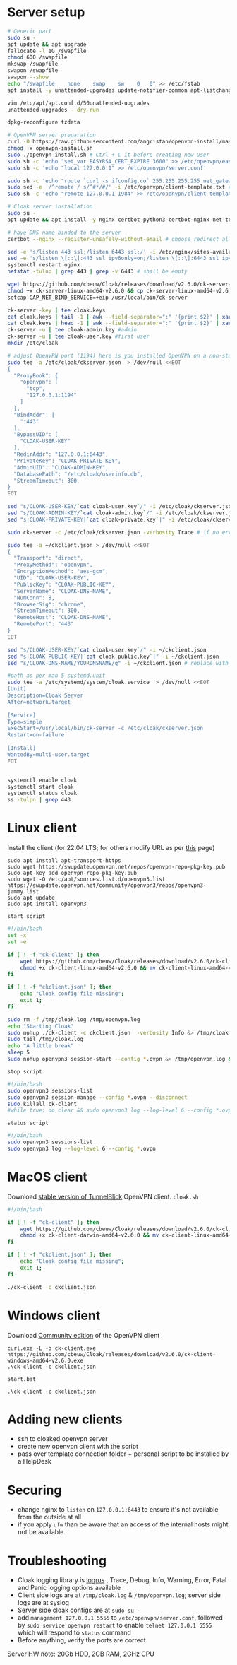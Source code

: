 # Server setup
```bash
# Generic part
sudo su -
apt update && apt upgrade
fallocate -l 1G /swapfile
chmod 600 /swapfile
mkswap /swapfile
swapon /swapfile
swapon --show
echo "/swapfile    none    swap    sw    0   0" >> /etc/fstab
apt install -y unattended-upgrades update-notifier-common apt-listchanges

vim /etc/apt/apt.conf.d/50unattended-upgrades
unattended-upgrades --dry-run

dpkg-reconfigure tzdata

# OpenVPN server preparation
curl -O https://raw.githubusercontent.com/angristan/openvpn-install/master/openvpn-install.sh
chmod +x openvpn-install.sh
sudo ./openvpn-install.sh # Ctrl + C it before creating new user
sudo sh -c 'echo "set_var EASYRSA_CERT_EXPIRE 3600" >> /etc/openvpn/easy-rsa/vars' # to extend certificates to almost 10 years
sudo sh -c 'echo "local 127.0.0.1" >> /etc/openvpn/server.conf'

sudo sh -c 'echo "route `curl -s ifconfig.co` 255.255.255.255 net_gateway" >> /etc/openvpn/client-template.txt'
sudo sed -e '/^remote / s/^#*/#/' -i /etc/openvpn/client-template.txt # possible issue check: grep remote-cert-tls /etc/openvpn/client-template.txt - it should be not commented
sudo sh -c 'echo "remote 127.0.0.1 1984" >> /etc/openvpn/client-template.txt'

# Cloak server installation
sudo su -
apt update && apt install -y nginx certbot python3-certbot-nginx net-tools

# have DNS name binded to the server
certbot --nginx --register-unsafely-without-email # choose redirect all HTTP traffic to HTTPS

sed -e 's/listen 443 ssl;/listen 6443 ssl;/' -i /etc/nginx/sites-available/default
sed -e 's/listen \[::\]:443 ssl ipv6only=on;/listen \[::\]:6443 ssl ipv6only=on;/' -i /etc/nginx/sites-available/default
systemctl restart nginx
netstat -tulnp | grep 443 | grep -v 6443 # shall be empty

wget https://github.com/cbeuw/Cloak/releases/download/v2.6.0/ck-server-linux-amd64-v2.6.0
chmod +x ck-server-linux-amd64-v2.6.0 && cp ck-server-linux-amd64-v2.6.0 /usr/local/bin/ck-server
setcap CAP_NET_BIND_SERVICE=+eip /usr/local/bin/ck-server

ck-server -key | tee cloak.keys
cat cloak.keys | tail -1 | awk --field-separator=":" '{print $2}' | xargs | cut -c 6- > cloak-private.key
cat cloak.keys | head -1 | awk --field-separator=":" '{print $2}' | xargs | cut -c 6- > cloak-public.key
ck-server -u | tee cloak-admin.key #admin
ck-server -u | tee cloak-user.key #first user
mkdir /etc/cloak

# adjust OpenVPN port (1194) here is you installed OpenVPN on a non-standard port
sudo tee -a /etc/cloak/ckserver.json  > /dev/null <<EOT
{
  "ProxyBook": {
    "openvpn": [
      "tcp",
      "127.0.0.1:1194"
    ]
  },
  "BindAddr": [
    ":443"
  ],
  "BypassUID": [
    "CLOAK-USER-KEY"
  ],
  "RedirAddr": "127.0.0.1:6443",
  "PrivateKey": "CLOAK-PRIVATE-KEY",
  "AdminUID": "CLOAK-ADMIN-KEY",
  "DatabasePath": "/etc/cloak/userinfo.db",
  "StreamTimeout": 300
}
EOT

sed "s/CLOAK-USER-KEY/`cat cloak-user.key`/" -i /etc/cloak/ckserver.json
sed "s/CLOAK-ADMIN-KEY/`cat cloak-admin.key`/" -i /etc/cloak/ckserver.json
sed "s|CLOAK-PRIVATE-KEY|`cat cloak-private.key`|" -i /etc/cloak/ckserver.json

sudo ck-server -c /etc/cloak/ckserver.json -verbosity Trace # if no errors, Ctrl + C and go forward

sudo tee -a ~/ckclient.json > /dev/null <<EOT
{
  "Transport": "direct",
  "ProxyMethod": "openvpn",
  "EncryptionMethod": "aes-gcm",
  "UID": "CLOAK-USER-KEY",
  "PublicKey": "CLOAK-PUBLIC-KEY",
  "ServerName": "CLOAK-DNS-NAME",
  "NumConn": 8,
  "BrowserSig": "chrome",
  "StreamTimeout": 300,
  "RemoteHost": "CLOAK-DNS-NAME",
  "RemotePort": "443"
}
EOT

sed "s/CLOAK-USER-KEY/`cat cloak-user.key`/" -i ~/ckclient.json
sed "s|CLOAK-PUBLIC-KEY|`cat cloak-public.key`|" -i ~/ckclient.json
sed "s/CLOAK-DNS-NAME/YOURDNSNAME/g" -i ~/ckclient.json # replace with your DNS name

#path as per man 5 systemd.unit
sudo tee -a /etc/systemd/system/cloak.service  > /dev/null <<EOT
[Unit]  
Description=Cloak Server  
After=network.target  
  
[Service]  
Type=simple  
ExecStart=/usr/local/bin/ck-server -c /etc/cloak/ckserver.json  
Restart=on-failure  
  
[Install]  
WantedBy=multi-user.target
EOT


systemctl enable cloak
systemctl start cloak
systemctl status cloak
ss -tulpn | grep 443

```

# Linux client
Install the client (for 22.04 LTS; for others modify URL as per [this](https://openvpn.net/cloud-docs/openvpn-3-client-for-linux/#:~:text=Type%20the%20following%20command%20into%20the%20Terminal:%20sudo%20apt%20update,install%20the%20OpenVPN%203%20package) page)
```
sudo apt install apt-transport-https
sudo wget https://swupdate.openvpn.net/repos/openvpn-repo-pkg-key.pub
sudo apt-key add openvpn-repo-pkg-key.pub
sudo wget -O /etc/apt/sources.list.d/openvpn3.list https://swupdate.openvpn.net/community/openvpn3/repos/openvpn3-jammy.list
sudo apt update
sudo apt install openvpn3
```

`start script`
```bash
#!/bin/bash
set -x
set -e

if [ ! -f "ck-client" ]; then
    wget https://github.com/cbeuw/Cloak/releases/download/v2.6.0/ck-client-linux-amd64-v2.6.0
	chmod +x ck-client-linux-amd64-v2.6.0 && mv ck-client-linux-amd64-v2.6.0 ck-client
fi

if [ ! -f "ckclient.json" ]; then
    echo "Cloak config file missing";
    exit 1;
fi

sudo rm -f /tmp/cloak.log /tmp/openvpn.log
echo "Starting Cloak"
sudo nohup ./ck-client -c ckclient.json  -verbosity Info &> /tmp/cloak.log &
sudo tail /tmp/cloak.log
echo "A little break"
sleep 5
sudo nohup openvpn3 session-start --config *.ovpn &> /tmp/openvpn.log &
```

`stop script`
```bash
#!/bin/bash
sudo openvpn3 sessions-list
sudo openvpn3 session-manage --config *.ovpn --disconnect
sudo killall ck-client
#while true; do clear && sudo openvpn3 log --log-level 6 --config *.ovpn; sleep 1; done

```

`status script`
```bash
#!/bin/bash
sudo openvpn3 sessions-list
sudo openvpn3 log --log-level 6 --config *.ovpn
```


# MacOS client
Download [stable version of TunnelBlick](https://tunnelblick.net/downloads.html) OpenVPN client.
`cloak.sh`
```bash
#!/bin/bash

if [ ! -f "ck-client" ]; then
	wget https://github.com/cbeuw/Cloak/releases/download/v2.6.0/ck-client-darwin-amd64-v2.6.0
	chmod +x ck-client-darwin-amd64-v2.6.0 && mv ck-client-linux-amd64-v2.6.0 ck-client
fi

if [ ! -f "ckclient.json" ]; then
    echo "Cloak config file missing";
    exit 1;
fi

./ck-client -c ckclient.json
```


# Windows client
Download [Community edition](https://openvpn.net/community-downloads/) of the OpenVPN client
```
curl.exe -L -o ck-client.exe https://github.com/cbeuw/Cloak/releases/download/v2.6.0/ck-client-windows-amd64-v2.6.0.exe
.\ck-client -c ckclient.json
```

`start.bat`
```
.\ck-client -c ckclient.json
```

# Adding new clients
- ssh to cloaked openvpn server
- create new openvpn client with the script
- pass over template connection folder + personal script to be installed by a HelpDesk

# Securing
- change nginx to `listen` on `127.0.0.1:6443` to ensure it's not available from the outside at all
- if you apply `ufw` than be aware that an access of the internal hosts might not be available

# Troubleshooting
- Cloak logging library is [logrus](https://github.com/sirupsen/logrus) , Trace, Debug, Info, Warning, Error, Fatal and Panic logging options available
- Client side logs are at `/tmp/cloak.log`  & `/tmp/openvpn.log`; server side logs are at syslog
- Server side cloak configs are at `sudo su -`
- add `management 127.0.0.1 5555` to `/etc/openvpn/server.conf`, followed by `sudo service openvpn restart` to enable `telnet 127.0.0.1 5555` which will respond to `status` command
 - Before anything, verify the ports are correct

Server HW note: 20Gb HDD, 2GB RAM, 2GHz CPU